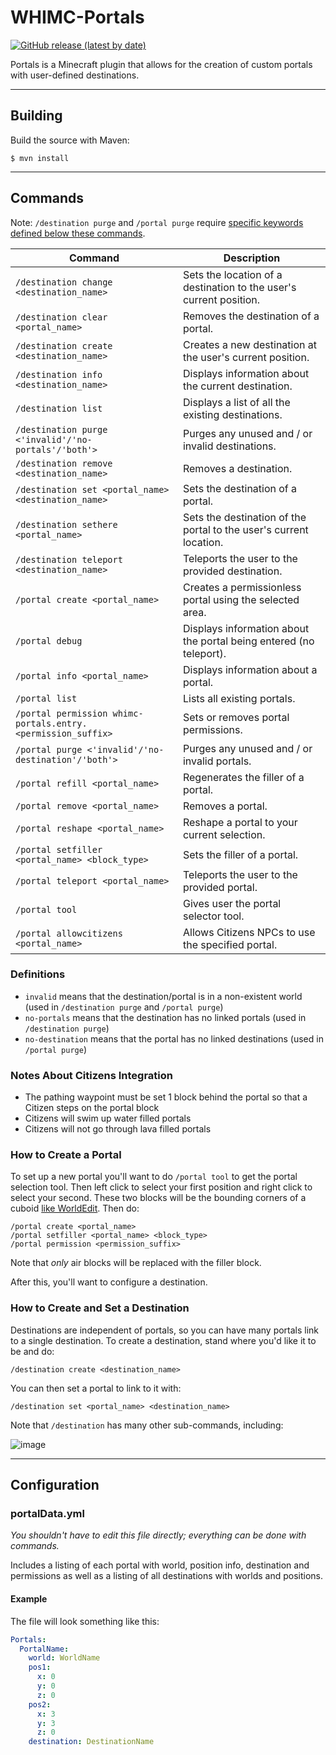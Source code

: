 # WHIMC-Portals
[![GitHub release (latest by date)](https://img.shields.io/github/v/release/whimc/Portals?label=download&logo=github)](https://github.com/whimc/Portals/releases/latest)

Portals is a Minecraft plugin that allows for the creation of custom portals with user-defined destinations.

---
## Building
Build the source with Maven:
```
$ mvn install
```

---
## Commands

Note: `/destination purge` and `/portal purge` require [specific keywords defined below these commands](#definitions).

| Command                                                      | Description                                                        |
|--------------------------------------------------------------|--------------------------------------------------------------------|
| `/destination change <destination_name>`                     | Sets the location of a destination to the user's current position. |
| `/destination clear <portal_name>`                           | Removes the destination of a portal.                               |
| `/destination create <destination_name>`                     | Creates a new destination at the user's current position.          |
| `/destination info <destination_name>`                       | Displays information about the current destination.                |
| `/destination list`                                          | Displays a list of all the existing destinations.                  |
| `/destination purge <'invalid'/'no-portals'/'both'>`         | Purges any unused and / or invalid destinations.                   |
| `/destination remove <destination_name>`                     | Removes a destination.                                             |
| `/destination set <portal_name> <destination_name>`          | Sets the destination of a portal.                                  |
| `/destination sethere <portal_name>`                         | Sets the destination of the portal to the user's current location. |
| `/destination teleport <destination_name>`                   | Teleports the user to the provided destination.                    |
| `/portal create <portal_name>`                               | Creates a permissionless portal using the selected area.           |
| `/portal debug`                                              | Displays information about the portal being entered (no teleport). |
| `/portal info <portal_name>`                                 | Displays information about a portal.                               |
| `/portal list`                                               | Lists all existing portals.                                        |
| `/portal permission whimc-portals.entry.<permission_suffix>` | Sets or removes portal permissions.                                |
| `/portal purge <'invalid'/'no-destination'/'both'>`          | Purges any unused and / or invalid portals.                        |
| `/portal refill <portal_name>`                               | Regenerates the filler of a portal.                                |
| `/portal remove <portal_name>`                               | Removes a portal.                                                  |
| `/portal reshape <portal_name>`                              | Reshape a portal to your current selection.                        |
| `/portal setfiller <portal_name> <block_type>`               | Sets the filler of a portal.                                       |
| `/portal teleport <portal_name>`                             | Teleports the user to the provided portal.                         |
| `/portal tool`                                               | Gives user the portal selector tool.                               |
| `/portal allowcitizens <portal_name>`                        | Allows Citizens NPCs to use the specified portal.                  |

### Definitions
- `invalid` means that the destination/portal is in a non-existent world (used in `/destination purge` and `/portal purge`)
- `no-portals` means that the destination has no linked portals (used in `/destination purge`)
- `no-destination` means that the portal has no linked destinations (used in `/portal purge`)

### Notes About Citizens Integration
- The pathing waypoint must be set 1 block behind the portal so that a Citizen steps on the portal block
- Citizens will swim up water filled portals
- Citizens will not go through lava filled portals

### How to Create a Portal

To set up a new portal you'll want to do `/portal tool` to get the portal selection tool. Then left click to select your first position and right click to select your second. These two blocks will be the bounding corners of a cuboid [like WorldEdit](https://worldedit.enginehub.org/en/latest/usage/regions/selections/). Then do:

```
/portal create <portal_name>
/portal setfiller <portal_name> <block_type>
/portal permission <permission_suffix>
````

Note that *only* air blocks will be replaced with the filler block.

After this, you'll want to configure a destination.

### How to Create and Set a Destination

Destinations are independent of portals, so you can have many portals link to a single destination. To create a destination, stand where you'd like it to be and do:

```
/destination create <destination_name>
````

You can then set a portal to link to it with:

```
/destination set <portal_name> <destination_name>
````

Note that `/destination` has many other sub-commands, including:

![image](https://user-images.githubusercontent.com/5846359/136828198-ab093daf-1b08-481e-a352-f391a269c497.png)

---
## Configuration

### portalData.yml

*You shouldn't have to edit this file directly; everything can be done with commands.*

Includes a listing of each portal with world, position info, destination and permissions as well as a listing of all destinations with worlds and positions.

#### Example
The file will look something like this:
```yaml
Portals:
  PortalName:
    world: WorldName
    pos1:
      x: 0
      y: 0
      z: 0
    pos2:
      x: 3
      y: 3
      z: 0
    destination: DestinationName
```